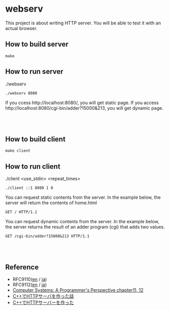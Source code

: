 # webserv
This project is about writing HTTP server. You will be able to test it with an actual browser.

## How to build server
```
make
```

## How to run server
./webserv <port>
```
./webserv 8080
```
If you ccess http://localhost:8080/, you will get static page. If you access http://localhost:8080/cgi-bin/adder?15000&213, you will get dynamic page.

<br></br>
## How to build client
```
make client
```

## How to run client
./client <host> <port> <use_stdin> <repeat_times>
```
./client ::1 8080 1 0
```
You can request static contents from the server. In the example below, the server will return the contents of home.html
```
GET / HTTP/1.1
```
You can request dynamic contents from the server. In the example below, the server returns the result of an adder program (cgi) that adds two values.
```
GET /cgi-bin/adder?15000&213 HTTP/1.1
```
<br></br>

## Reference
- RFC9110([en](https://httpwg.org/specs/rfc9110.html) / [ja](https://triple-underscore.github.io/http-semantics-ja.html#protocol.version))
- RFC9112([en](https://httpwg.org/specs/rfc9112.html) / [ja](https://triple-underscore.github.io/http1-ja.html))
- [Computer Systems: A Programmer's Perspective chapter11, 12](https://csapp.cs.cmu.edu/)
- [C++でHTTPサーバを作った話](https://nafuka.hatenablog.com/entry/2022/04/14/194200)
- [C++でHTTPサーバーを作った](https://jun-networks.hatenablog.com/entry/2022/12/05/234522)
